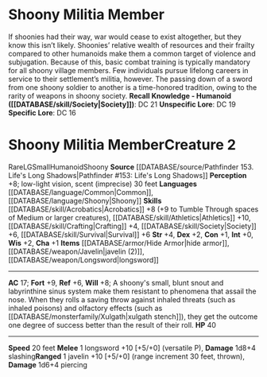 ﻿---
ac: '17'
alignment: LG
charisma: '+1'
constitution: '+1'
creature_family: '[[DATABASE/monsterfamily/Shoony|Shoony]]'
dexterity: '+2'
fortitude: '+9'
hp: '40'
id: '522'
intelligence: '+0'
land_speed: '20'
language:
- '[[DATABASE/language/Common|Common]]'
- '[[DATABASE/language/Shoony|Shoony]]'
level: '2'
max_speed: '20'
name: Shoony Militia Member
perception: '+8'
rarity: Rare
reflex: '+6'
sense:
- low-light vision
- scent (imprecise) 30 feet
size: Small
skill:
- '[[DATABASE/skill/Acrobatics|Acrobatics]] +8'
- '[[DATABASE/skill/Athletics|Athletics]] +10'
- '[[DATABASE/skill/Crafting|Crafting]] +4'
- '[[DATABASE/skill/Society|Society]] +6'
- '[[DATABASE/skill/Survival|Survival]] +6'
source: '[[DATABASE/source/Pathfinder 153. Life''s Long Shadows|Pathfinder #153: Life''s
  Long Shadows]]'
speed:
- 20 feet
strength: '+4'
strength_req: '4'
strongest_save:
- Fortitude
trait:
- '[[DATABASE/trait/Humanoid|Humanoid]]'
- '[[DATABASE/trait/Rare|Rare]]'
- '[[DATABASE/trait/Shoony|Shoony]]'
type: Creature
vision: Low-light vision
weakest_save:
- Reflex
will: '+8'
wisdom: '+2'

---
# Shoony Militia Member

If shoonies had their way, war would cease to exist altogether, but they know this isn’t likely. Shoonies’ relative wealth of resources and their frailty compared to other humanoids make them a common target of violence and subjugation. Because of this, basic combat training is typically mandatory for all shoony village members. Few individuals pursue lifelong careers in service to their settlement’s militia, however. The passing down of a sword from one shoony soldier to another is a time-honored tradition, owing to the rarity of weapons in shoony society.
**Recall Knowledge - Humanoid ([[DATABASE/skill/Society|Society]])**: DC 21
**Unspecific Lore**: DC 19
**Specific Lore**: DC 16

# Shoony Militia Member<span class="item-type">Creature 2</span>

<span class="trait-rare item-trait">Rare</span><span class="trait-alignment item-trait">LG</span><span class="trait-size item-trait">Small</span><span class="item-trait">Humanoid</span><span class="item-trait">Shoony</span>
**Source** [[DATABASE/source/Pathfinder 153. Life's Long Shadows|Pathfinder #153: Life's Long Shadows]]
**Perception** +8; low-light vision, scent (imprecise) 30 feet
**Languages** [[DATABASE/language/Common|Common]], [[DATABASE/language/Shoony|Shoony]]
**Skills** [[DATABASE/skill/Acrobatics|Acrobatics]] +8 (+9 to Tumble Through spaces of Medium or larger creatures), [[DATABASE/skill/Athletics|Athletics]] +10, [[DATABASE/skill/Crafting|Crafting]] +4, [[DATABASE/skill/Society|Society]] +6, [[DATABASE/skill/Survival|Survival]] +6
**Str** +4, **Dex** +2, **Con** +1, **Int** +0, **Wis** +2, **Cha** +1
**Items** [[DATABASE/armor/Hide Armor|hide armor]], [[DATABASE/weapon/Javelin|javelin (2)]], [[DATABASE/weapon/Longsword|longsword]]

---
**AC** 17; **Fort** +9, **Ref** +6, **Will** +8; A shoony's small, blunt snout and labyrinthine sinus system make them resistant to phenomena that assail the nose. When they rolls a saving throw against inhaled threats (such as inhaled poisons) and olfactory effects (such as [[DATABASE/monsterfamily/Xulgath|xulgath stench]]), they get the outcome one degree of success better than the result of their roll.
**HP** 40

---
**Speed** 20 feet
<span class="in-box-ability">**Melee** <span class="action-icon">1</span> longsword +10 [+5/+0] (versatile P), **Damage** 1d8+4 slashing</span><span class="in-box-ability">**Ranged** <span class="action-icon">1</span> javelin +10 [+5/+0] (range increment 30 feet, thrown), **Damage** 1d6+4 piercing</span>